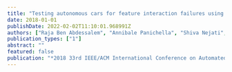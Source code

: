 ```yaml
---
title: "Testing autonomous cars for feature interaction failures using many-objective search"
date: 2018-01-01
publishDate: 2022-02-02T11:10:01.968991Z
authors: ["Raja Ben Abdessalem", "Annibale Panichella", "Shiva Nejati", "Lionel C Briand", "Thomas Stifter"]
publication_types: ["1"]
abstract: ""
featured: false
publication: "*2018 33rd IEEE/ACM International Conference on Automated Software Engineering (ASE)*"
---
```


